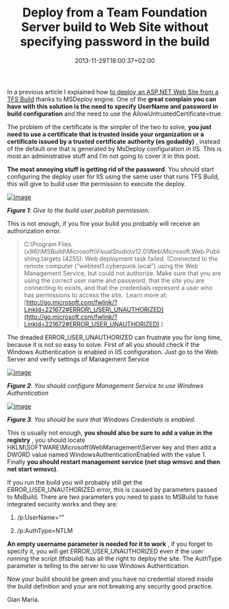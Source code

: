 ﻿---
title: "Deploy from a Team Foundation Server build to Web Site without specifying password in the build"
description: ""
date: 2013-11-29T18:00:37+02:00
draft: false
tags: [Continuous Deployment,TFS Build]
categories: [Team Foundation Server]
---
In a previous article I explained how [to deploy an ASP.NET Web Site from a TFS Build](http://www.codewrecks.com/blog/index.php/2013/08/01/deploy-asp-net-web-site-on-iis-from-tfs-build/) thanks to MSDeploy engine. One of the **great complain you can have with this solution is the need to specify UserName and password in build configuration** and the need to use the AllowUntrustedCertificate=true.

The problem of the certificate is the simpler of the two to solve,  **you just need to use a certificate that is trusted inside your organization or a certificate issued by a trusted certificate authority (es godaddy)** , instead of the default one that is generated by MsDeploy configuration in IIS. This is most an administrative stuff and I’m not going to cover it in this post.

 **The most annoying stuff is getting rid of the password**. You should start configuring the deploy user for IIS using the same user that runs TFS Build, this will give to build user the permission to execute the deploy.

[![image](https://www.codewrecks.com/blog/wp-content/uploads/2013/11/image_thumb1.png "image")](https://www.codewrecks.com/blog/wp-content/uploads/2013/11/image1.png)

 ***Figure 1***: *Give to the build user publish permission.*

This is not enough, if you fire your bulid you probably will receive an authorization error.

> C:\Program Files (x86)\MSBuild\Microsoft\VisualStudio\v12.0\Web\Microsoft.Web.Publishing.targets (4255): Web deployment task failed. (Connected to the remote computer (“webtest1.cyberpunk.local”) using the Web Management Service, but could not authorize. Make sure that you are using the correct user name and password, that the site you are connecting to exists, and that the credentials represent a user who has permissions to access the site.  Learn more at: [http://go.microsoft.com/fwlink/?LinkId=221672#ERROR\_USER\_UNAUTHORIZED](http://go.microsoft.com/fwlink/?LinkId=221672#ERROR_USER_UNAUTHORIZED).)

The dreaded ERROR\_USER\_UNAUTHORIZED can frustrate you for long time, because it is not so easy to solve. First of all you should check if the Windows Authentication is enabled in IIS configuration. Just go to the Web Server and verify settings of Management Service

[![image](https://www.codewrecks.com/blog/wp-content/uploads/2013/11/image_thumb2.png "image")](https://www.codewrecks.com/blog/wp-content/uploads/2013/11/image2.png)

 ***Figure 2***: *You should configure Management Service to use Windows Authentication*

[![image](https://www.codewrecks.com/blog/wp-content/uploads/2013/11/image_thumb3.png "image")](https://www.codewrecks.com/blog/wp-content/uploads/2013/11/image3.png)

 ***Figure 3***: *You should be sure that Windows Credentials is enabled.*

This is usually not enough,  **you should also be sure to add a value in the registry** , you should locate HKLM\SOFTWARE\Microsoft\WebManagement\Server key and then add a DWORD value named WindowsAuthenticationEnabled with the value 1. Finally  **you should restart management service (net stop wmsvc and then net start wmsvc)**.

If you run the build you will probably still get the ERROR\_USER\_UNAUTHORIZED error, this is caused by parameters passed to MsBuild. There are two parameters you need to pass to MSBuild to have integrated security works and they are:

1) /p:UserName=””

2) /p:AuthType=NTLM

 **An empty username parameter is needed for it to work** , if you forget to specify it, you will get ERROR\_USER\_UNAUTHORIZED even if the user running the script (tfsbuild) has all the right to deploy the site. The AuthType parameter is telling to the server to use Windows Authentication.

Now your build should be green and you have no credential stored inside the build definition and your are not breaking any security good practice.

Gian Maria.
